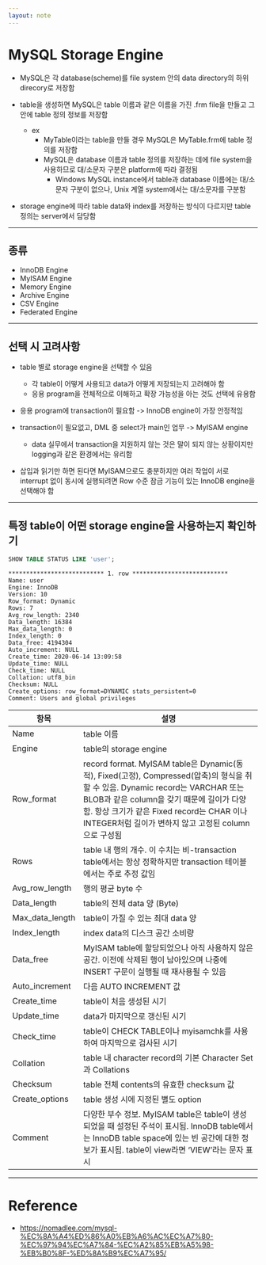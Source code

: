 ```yaml
---
layout: note
---
```


# MySQL Storage Engine

- MySQL은 각 database(scheme)를 file system 안의 data directory의 하위 direcory로 저장함

- table을 생성하면 MySQL은 table 이름과 같은 이름을 가진 .frm file을 만들고 그 안에 table 정의 정보를 저장함
    - ex
        - MyTable이라는 table을 만들 경우 MySQL은 MyTable.frm에 table 정의를 저장함
        - MySQL은 database 이름과 table 정의를 저장하는 데에 file system을 사용하므로 대/소문자 구분은 platform에 따라 결정됨
            - Windows MySQL instance에서 table과 database 이름에는 대/소문자 구분이 없으나, Unix 계열 system에서는 대/소문자를 구분함

- storage engine에 따라 table data와 index를 저장하는 방식이 다르지만 table 정의는 server에서 담당함



---



## 종류

- InnoDB Engine
- MyISAM Engine
- Memory Engine
- Archive Engine
- CSV Engine
- Federated Engine




---




## 선택 시 고려사항

- table 별로 storage engine을 선택할 수 있음
    - 각 table이 어떻게 사용되고 data가 어떻게 저장되는지 고려해야 함
    - 응용 program을 전체적으로 이해하고 확장 가능성을 아는 것도 선택에 유용함

- 응용 program에 transaction이 필요함 -> InnoDB engine이 가장 안정적임

- transaction이 필요없고, DML 중 select가 main인 업무 -> MyISAM engine
    - data 실무에서 transaction을 지원하지 않는 것은 말이 되지 않는 상황이지만 logging과 같은 환경에서는 유리함

- 삽입과 읽기만 하면 된다면 MyISAM으로도 충분하지만 여러 작업이 서로 interrupt 없이 동시에 실행되려면 Row 수준 잠금 기능이 있는 InnoDB engine을 선택해야 함




---




## 특정 table이 어떤 storage engine을 사용하는지 확인하기

```sql
SHOW TABLE STATUS LIKE 'user';
```

```
*************************** 1. row ***************************
Name: user
Engine: InnoDB
Version: 10
Row_format: Dynamic
Rows: 7
Avg_row_length: 2340
Data_length: 16384
Max_data_length: 0
Index_length: 0
Data_free: 4194304
Auto_increment: NULL
Create_time: 2020-06-14 13:09:58
Update_time: NULL
Check_time: NULL
Collation: utf8_bin
Checksum: NULL
Create_options: row_format=DYNAMIC stats_persistent=0
Comment: Users and global privileges
```

| 항목 | 설명 |
| - | - |
| Name | table 이름 |
| Engine | table의 storage engine |
| Row_format | record format. MyISAM table은 Dynamic(동적), Fixed(고정), Compressed(압축)의 형식을 취할 수 있음. Dynamic record는 VARCHAR 또는 BLOB과 같은 column을 갖기 때문에 길이가 다양함. 항상 크기가 같은 Fixed record는 CHAR 이나 INTEGER처럼 길이가 변하지 않고 고정된 column으로 구성됨 |
| Rows | table 내 행의 개수. 이 수치는 비-transaction table에서는 항상 정확하지만 transaction 테이블에서는 주로 추정 값임 |
| Avg_row_length | 행의 평균 byte 수 |
| Data_length | table의 전체 data 양 (Byte) |
| Max_data_length | table이 가질 수 있는 최대 data 양 |
| Index_length | index data의 디스크 공간 소비량 |
| Data_free | MyISAM table에 할당되었으나 아직 사용하지 않은 공간. 이전에 삭제된 행이 남아있으며 나중에 INSERT 구문이 실행될 때 재사용될 수 있음 |
| Auto_increment | 다음 AUTO INCREMENT 값 |
| Create_time | table이 처음 생성된 시기 |
| Update_time | data가 마지막으로 갱신된 시기 |
| Check_time | table이 CHECK TABLE이나 myisamchk를 사용하여 마지막으로 검사된 시기 |
| Collation | table 내 character record의 기본 Character Set 과 Collations |
| Checksum | table 전체 contents의 유효한 checksum 값 |
| Create_options | table 생성 시에 지정된 별도 option |
| Comment | 다양한 부수 정보. MyISAM table은 table이 생성되었을 때 설정된 주석이 표시됨. InnoDB table에서는 InnoDB table space에 있는 빈 공간에 대한 정보가 표시됨. table이 view라면 ‘VIEW’라는 문자 표시 |




---




# Reference

- https://nomadlee.com/mysql-%EC%8A%A4%ED%86%A0%EB%A6%AC%EC%A7%80-%EC%97%94%EC%A7%84-%EC%A2%85%EB%A5%98-%EB%B0%8F-%ED%8A%B9%EC%A7%95/